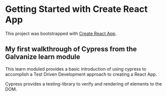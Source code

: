 # Getting Started with Create React App

This project was bootstrapped with [Create React App](https://github.com/facebook/create-react-app).

## My first walkthrough of Cypress from the Galvanize learn module

This learn moduled provides a basic introduction of using cypress to accomplish a Test Driven Development approach to creating a React App.

Cypress provides a testing-library to verify and rendering of elements to the DOM. 